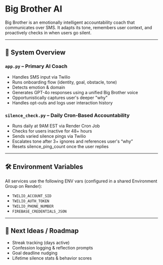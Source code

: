 # Big Brother AI

Big Brother is an emotionally intelligent accountability coach that communicates over SMS. It adapts its tone, remembers user context, and proactively checks in when users go silent.

---

## 🔧 System Overview

### `app.py` – Primary AI Coach
- Handles SMS input via Twilio
- Runs onboarding flow (identity, goal, obstacle, tone)
- Detects emotion & domain
- Generates GPT-4o responses using a unified Big Brother voice
- Opportunistically captures user's deeper "why"
- Handles opt-outs and logs user interaction history

### `silence_check.py` – Daily Cron-Based Accountability
- Runs daily at 9AM EST via Render Cron Job
- Checks for users inactive for 48+ hours
- Sends varied silence pings via Twilio
- Escalates tone after 3+ ignores and references user's “why”
- Resets silence_ping_count once the user replies

---

## 🛠 Environment Variables

All services use the following ENV vars (configured in a shared Environment Group on Render):

- `TWILIO_ACCOUNT_SID`
- `TWILIO_AUTH_TOKEN`
- `TWILIO_PHONE_NUMBER`
- `FIREBASE_CREDENTIALS_JSON`

---

## 🧪 Next Ideas / Roadmap

- Streak tracking (days active)
- Confession logging & reflection prompts
- Goal deadline nudging
- Lifetime silence stats & behavior scores
